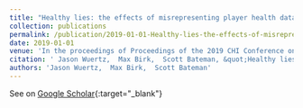 ```yaml
---
title: "Healthy lies: the effects of misrepresenting player health data on experience, behavior, and performance"
collection: publications
permalink: /publication/2019-01-01-Healthy-lies-the-effects-of-misrepresenting-player-health-data-on-experience-behavior-and-performance
date: 2019-01-01
venue: 'In the proceedings of Proceedings of the 2019 CHI Conference on Human Factors in Computing Systems'
citation: ' Jason Wuertz,  Max Birk,  Scott Bateman, &quot;Healthy lies: the effects of misrepresenting player health data on experience, behavior, and performance.&quot; In the proceedings of Proceedings of the 2019 CHI Conference on Human Factors in Computing Systems, 2019.'
authors: 'Jason Wuertz,  Max Birk,  Scott Bateman'
---
```

See on [Google Scholar](https://scholar.google.com/scholar?q=Healthy+lies:+the+effects+of+misrepresenting+player+health+data+on+experience,+behavior,+and+performance){:target="_blank"}